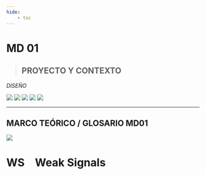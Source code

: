 ```yaml
---
hide:
    - toc
---
```





# **MD** 01

>## **PROYECTO Y CONTEXTO** 
*DISEÑO*

![](../images/MT01/.png) 
![](../images/MT01/.png) 
![](../images/MT01/.png) 
![](../images/MT01/.png) 
![](../images/MT01/.png) 

_____

## **MARCO TEÓRICO / GLOSARIO** MD01
![](../images/MT01/.png) 

# **WS**  &ensp; Weak Signals 
